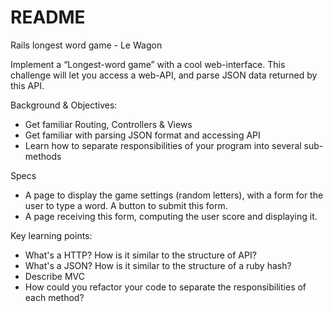 # README

Rails longest word game - Le Wagon

Implement a “Longest-word game” with a cool web-interface. This challenge will let you access a web-API, and parse JSON data returned by this API.

Background & Objectives: 

- Get familiar Routing, Controllers & Views
- Get familiar with parsing JSON format and accessing API
- Learn how to separate responsibilities of your program into several sub-methods

Specs

- A page to display the game settings (random letters), with a form for the user to type a word. A button to submit this form.
- A page receiving this form, computing the user score and displaying it.

Key learning points:

- What's a HTTP? How is it similar to the structure of API?
- What's a JSON? How is it similar to the structure of a ruby hash?
- Describe MVC
- How could you refactor your code to separate the responsibilities of each method?

